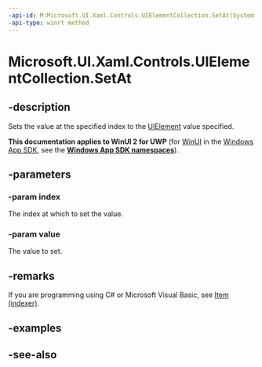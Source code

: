 ```yaml
---
-api-id: M:Microsoft.UI.Xaml.Controls.UIElementCollection.SetAt(System.UInt32,Microsoft.UI.Xaml.UIElement)
-api-type: winrt method
---
```


<!-- Method syntax
public void SetAt(System.UInt32 index, Windows.UI.Xaml.UIElement value)
-->

# Microsoft.UI.Xaml.Controls.UIElementCollection.SetAt

## -description
Sets the value at the specified index to the [UIElement](../microsoft.ui.xaml/uielement.md) value specified.

**This documentation applies to WinUI 2 for UWP** (for [WinUI](/windows/apps/winui/winui3/) in the [Windows App SDK](/windows/apps/windows-app-sdk/), see the **[Windows App SDK namespaces](/windows/windows-app-sdk/api/winrt/)**).

## -parameters
### -param index
The index at which to set the value.

### -param value
The value to set.

## -remarks
If you are programming using C# or Microsoft Visual Basic, see [Item (indexer)](/uwp/api/windows.ui.xaml.controls.uielementcollection.item).

## -examples

## -see-also
